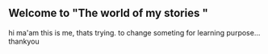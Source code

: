 ## Welcome to "The world of my stories "
hi ma'am this is me, thats trying. to change someting for learning purpose... thankyou
